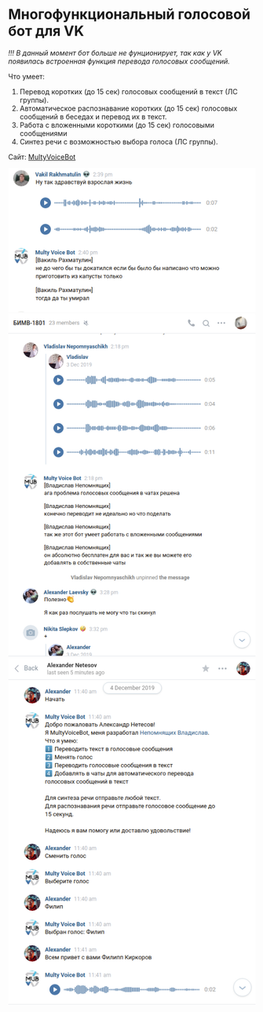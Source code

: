 # Многофункциональный голосовой бот для VK

*!!! В данный момент бот больше не фунционирует, так как у VK появилась встроенная функция перевода голосовых сообщений.*

Что умеет:

1) Перевод коротких (до 15 сек) голосовых сообщений в текст (ЛС группы).
2) Автоматическое распознавание коротких (до 15 сек) голосовых сообщений в беседах и перевод их в текст.
3) Работа с вложенными короткими (до 15 сек) голосовыми сообщениями
4) Синтез речи с возможностью выбора голоса (ЛС группы).

Сайт: [MultyVoiceBot](https://voicevkbot.herokuapp.com/)

![alt text](storage/mvb.png "Пример работы с голосовыми сообщениями в беседах")
![alt text](storage/multyvoicebot.png "Пример работы с вложенными голосовыми сообщениями в беседах")
![alt text](storage/mvb2.png "Пример работы бота в ЛС группы")
